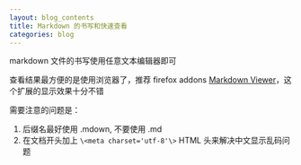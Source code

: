 ```yaml
---
layout: blog_contents
title: Markdown 的书写和快速查看
categories: blog
---
```


markdown 文件的书写使用任意文本编辑器即可

查看结果最方便的是使用浏览器了，推荐 firefox addons [Markdown Viewer](https://addons.mozilla.org/zh-CN/firefox/addon/markdown-viewer/)，这个扩展的显示效果十分不错

需要注意的问题是：

1. 后缀名最好使用 .mdown, 不要使用 .md
2. 在文档开头加上 `\<meta charset='utf-8'\>` HTML 头来解决中文显示乱码问题
